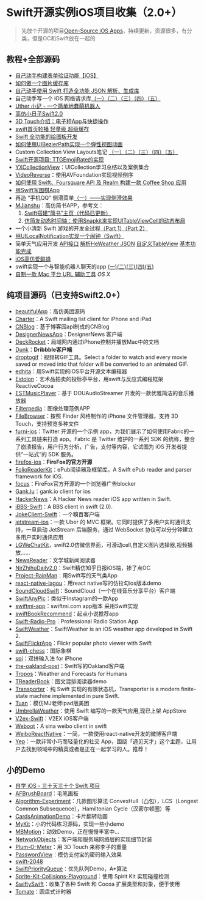 # Swift开源实例iOS项目收集（2.0+）
> 先放个开源的项目[Open-Source iOS Apps][1]，持续更新，资源很多，有分类，但是OC和Swift放在一起的

## 教程+全部源码
- [自己动手构建表单验证功能【iOS】][2]
- [如何做一个图片缓存库][3]
- [自己动手使用 Swift 打造全功能 JSON 解析、生成库][4]
- 自己动手写一个 iOS 网络请求库[（一）][5][（二）][6][（三）][7][（四）][8][（五）][9]
- [Uther 小记 - 一个简单地蠢萌机器人][10]
- [高仿小日子Swift2.0][11]
- [3D Touch介绍：电子秤App与快捷操作][12]
- [swift首页轮播 轻量级 超级缓存][13]
- [Swift 全功能的绘图板开发][14]
- [如何使用UIBezierPath实现一个弹性视图动画][15]
- Custom Collection View Layouts笔记 [（一）][16][（二）][17][（三）][18][（四）][19][（五）][20]
- [Swift开源项目: TTGEmojiRate的实现][21]
- [YXCollectionView][22]：UICollection学习总结以及案例集合
- [VideoReverse][23]：使用AVFoundation实现视频倒序
- [如何使用 Swift、Foursquare API 及 Realm 构建一款 Coffee Shop 应用][24]
- [用Swift写围棋App][25]
- 再造 “手机QQ” 侧滑菜单[（一）——实现侧滑效果][26]
- [MJianshu][27]：高仿简书APP，参考文：
	1. [Swift搭建“简书”主页（代码已更新）][28]
	2. [仿简友动态时间轴：使用Snapkit来实现UITableViewCell的动态布局][29]
- 一个小清新 Swift 游戏的开发全过程[（Part 1）][30][（Part 2）][31]
- [用UILocalNotification实现一个闹钟（Swift）][32]
- 简单天气应用开发 [API接口][33] [解析HeWeather JSON][34] [自定义TableView][35] [基本功能完成][36]
- [iOS高仿爱鲜蜂][37]
- swift实现一个与智能机器人聊天的app [(一)][38][(二)][39][(三)][40][(四)][41][(五)][42]
- [自制一款 Mac 平台 URL 辅助工具][43] _OS X_

## 纯项目源码（已支持Swift2.0+）
- [beautifulApp][44]：高仿美团源码
- [Charter][45]：A Swift mailing list client for iPhone and iPad
- [CNBlog][46]：基于博客园api制成的CNBlog
- [DesignerNewsApp][47]：DesignerNews 客户端
- [DeckRocket][48]：局域网内通过iPhone控制并播放Mac中的文档
- [Dunk][49]：**Dribbble客户端**
- [droptogif][50]：视频转GIF工具。Select a folder to watch and every movie saved or moved into that folder will be converted to an animated GIF.
- [edhita][51]：用Swift实现的iOS平台开源文本编辑器
- [Eidolon][52]：艺术品拍卖的投标亭平台，用swift与反应式编程框架 ReactiveCocoa
- [ESTMusicPlayer][53]：基于 DOUAudioStreamer 开发的一款优雅简洁的音乐播放器
- [Filterpedia][54]：图像处理范例APP
- [FileBrowser][55]：按照 Finder 风格制作的 iPhone 文件管理器，支持 3D Touch，支持预览多种文件
- [furni-ios][56]：Twitter 开源的一个示例 app，为我们展示了如何使用Fabric的一系列工具链来打造 app。Fabric 是 Twitter 维护的一系列 SDK 的统称，整合了崩溃报告，用户行为分析，广告，支付等内容，它试图为 iOS 开发者提供“一站式”的 SDK 服务。
- [firefox-ios][57]：**FireFox的官方开源**
- [FolioReaderKit][58]：ePub阅读器及框架库。A Swift ePub reader and parser framework for iOS.
- [focus][59]：FireFox官方开源的一个浏览器广告blocker
- [Gank.lu][60]：gank.io client for ios
- [HackerNews][61]：A Hacker News reader iOS app written in Swift.
- [iBBS-Swift][62]：A BBS client in swift (2.0).
- [JokeClient-Swift][63]：一个糗百客户端
- [jetstream-ios][64]：一款 Uber 的 MVC 框架。它同时提供了多用户实时通讯支持，一旦启动 JetStream 后端服务，通过 WebSocket 协议可以分分钟建立多用户实时通讯应用
- [LGWeChatKit][65]，swift2.0仿微信界面，可滑动cell,自定义图片选择器,视频播放……
- [NewsReader][66]：文学城新闻阅读器
- [NirZhihuDaily2.0][67]：Swift精仿知乎日报iOS端，掺了点OC
- [Project-RainMan][68]：用Swift写的天气类App
- [react-native-lagou][69]：用react native写的仿拉勾ios版本demo
- [SoundCloudSwift][70]：SoundCloud（一个在线音乐分享平台）客户端
- [SwiftAnyPic][71]：类似于Instagram的一款App
- [swiftmi-app][72]：swiftmi.com app版本 采用Swift实现
- [swiftBookRecommend][73]：起点小说推荐app
- [Swift-Radio-Pro][74]：Professional Radio Station App
- [SwiftWeather][75]：SwiftWeather is an iOS weather app developed in Swift 2. 
- [SwiftFlickrApp][76]：Flickr popular photo viewer with Swift 
- [swift-chess][77]：国际象棋
- [spi][78]：双拼输入法 for iPhone
- [the-oakland-post][79]：Swift写的Oakland客户端
- [Tropos][80]：Weather and Forecasts for Humans
- [TReaderBook][81]：图文混排阅读器demo
- [Transporter][82]：纯 Swift 实现的有限状态机，Transporter is a modern finite-state machine implemented in pure Swift. 
- [Tuan][83]：模仿MJ老师ipad版美团
- [UmbrellaWeather][84]：使用 Swift 编写的一款天气应用,现已上架 AppStore
- [V2ex-Swift][85]：V2EX iOS客户端
- [Weboot][86]：A sina weibo client in swift
- [WeiboReactNative][87]：一简，一款使用react-native开发的微博客户端
- [Yep][88]：一款非常小巧而轻量化的社交 App，围绕「遇见天才」这个主题，让用户去找到领域中的精英或者是正在一起学习的人。推荐！

## 小的Demo
- [自学 iOS - 三十天三十个 Swift 项目][89]
- [AFBrushBoard][90]：毛笔画板
- [Algorithm-Experiment][91]：几款图形算法 ConvexHull（凸包），LCS（Longest Common Subsequence），Hamiltonian Cycle（汉密尔顿圈）等
- [CardsAnimationDemo][92]：卡片翻转动画
- [MyKit][93]：小的代码练习源码，实现一些小demo
- [MBMotion][94]：动效Demo，正在慢慢丰富中…
- [NetworkObjects][95]：客户端和服务端网络层的实现细节封装
- [Plum-O-Meter][96]：用 3D Touch 来称李子的重量
- [PasswordView][97]：模仿支付宝的密码输入效果
- [swift-2048][98]
- [SwiftPriorityQueue][99]：优先队列Demo，A\*算法
- [Sprite-Kit-Collisions-Playground][100]：使用 Spirit Kit 实现碰撞检测
- [SwiftySwift][101]：收集了各种 Swift 和 Cocoa 扩展类型和对象，便于使用
- [Tomate][102]：圆盘式计时器



[1]:	https://github.com/dkhamsing/open-source-ios-apps
[2]:	https://lvwenhan.com/ios/459.html
[3]:	http://blog.callmewhy.com/2015/05/25/note-about-chun/
[4]:	https://lvwenhan.com/ios/463.html
[5]:	https://lvwenhan.com/ios/454.html
[6]:	https://lvwenhan.com/ios/455.html
[7]:	https://lvwenhan.com/ios/456.html
[8]:	https://lvwenhan.com/ios/457.html
[9]:	https://lvwenhan.com/ios/464.html
[10]:	http://blog.callmewhy.com/2015/08/09/how-to-make-uther/ "Uther 小记 - 一个简单地蠢萌机器人"
[11]:	http://www.jianshu.com/p/bcc297e19a94
[12]:	http://swift.gg/2015/11/19/3d-touch-tutorial/ "3D Touch介绍：电子秤App与快捷操作"
[13]:	http://www.jianshu.com/p/d7bf5fe4d9fa "swift首页轮播 轻量级 超级缓存"
[14]:	http://www.cocoachina.com/swift/20151125/14390.html "Swift 全功能的绘图板开发"
[15]:	http://hechen.info/2015/12/02/Elastic-view-animation-using-UIBezierPath/ "如何使用UIBezierPath实现一个弹性视图动画"
[16]:	http://chengway.in/custom-collection-view-layouts/ "Custom Collection View Layouts（一）"
[17]:	http://chengway.in/custom-collection-view-layouts-er/ "Custom Collection View Layouts（二）"
[18]:	http://chengway.in/custom-collection-view-layouts-san/ "Custom Collection View Layouts（三）"
[19]:	http://chengway.in/custom-collection-view-layouts-si/ "Custom Collection View Layouts（四）"
[20]:	http://chengway.in/custom-collection-view-layouts-wu/ "Custom Collection View Layouts（五）"
[21]:	http://tutuge.me/2015/10/25/ttgemojirate-lib/ "Swift开源项目: TTGEmojiRate的实现"
[22]:	https://github.com/yixiangboy/YXCollectionView "YXCollectionView"
[23]:	https://github.com/KayWong/VideoReverse "VideoReverse"
[24]:	http://swift.gg/2015/12/29/foursquare-realm-swift/ "如何使用 Swift、Foursquare API 及 Realm 构建一款 Coffee Shop 应用"
[25]:	http://www.jianshu.com/p/22bab53524d1 "用Swift写围棋App－00序"
[26]:	https://lvwenhan.com/ios/445.html
[27]:	https://github.com/Wl201314/MJianshu "MJianshu"
[28]:	http://www.jianshu.com/p/8035e49ff3a2 "Swift搭建“简书”主页（代码已更新）"
[29]:	http://www.jianshu.com/p/3429ac5a4e4d "仿简友动态时间轴：使用Snapkit来实现UITableViewCell的动态布局"
[30]:	http://vulgur.me/2016/01/23/last-circle-part1/ "一个小清新 Swift 游戏的开发全过程（Part 1）"
[31]:	http://vulgur.me/2016/02/01/last-circle-part2/ "一个小清新 Swift 游戏的开发全过程（Part 2）"
[32]:	http://www.cnblogs.com/Phelthas/p/5169156.html "用UILocalNotification实现一个闹钟（Swift）"
[33]:	http://www.cnblogs.com/fallinDeepSea/p/5186455.html "简单天气应用开发——API接口"
[34]:	http://www.cnblogs.com/fallinDeepSea/p/5186460.html "简单天气应用开发——解析HeWeather JSON"
[35]:	http://www.cnblogs.com/fallinDeepSea/p/5186476.html "简单天气应用开发——自定义TableView"
[36]:	http://www.cnblogs.com/fallinDeepSea/p/5186480.html "简单天气应用开发——基本功能完成"
[37]:	http://www.jianshu.com/p/879f58fe3542 "iOS高仿爱鲜蜂"
[38]:	http://www.jianshu.com/p/1f93e0fec8a5 "swift实现一个与智能机器人聊天的app(一)"
[39]:	http://www.jianshu.com/p/f2488a659688 "swift实现一个与智能机器人聊天的app(二)"
[40]:	http://www.jianshu.com/p/a09ceaebe797 "swift实现一个与智能机器人聊天的app(三)"
[41]:	http://www.jianshu.com/p/91545cde4f8d "swift实现一个与智能机器人聊天的app(四)"
[42]:	http://www.jianshu.com/p/6bf05564fe27 "swift实现一个与智能机器人聊天的app(五)with iOS9"
[43]:	http://yulingtianxia.com/blog/2016/02/27/TFSHelper/ "自制一款 Mac 平台 URL 辅助工具"
[44]:	https://github.com/lyimin/beautifulApp "beautifulApp"
[45]:	https://github.com/matthewpalmer/Charter "Charter"
[46]:	https://github.com/samAroundGitHub/CNBlog "CNBlog"
[47]:	https://github.com/MengTo/DesignerNewsApp "DesignerNewsApp"
[48]:	https://github.com/jpsim/DeckRocket "DeckRocket"
[49]:	https://github.com/naoyashiga/Dunk "Dunk"
[50]:	https://github.com/mortenjust/droptogif "droptogif"
[51]:	https://github.com/tnantoka/edhita "edhita"
[52]:	https://github.com/artsy/eidolon "Eidolon"
[53]:	https://github.com/Aufree/ESTMusicPlayer "ESTMusicPlayer"
[54]:	https://github.com/FlexMonkey/Filterpedia "Filterpedia"
[55]:	https://github.com/marmelroy/FileBrowser "FileBrowser"
[56]:	https://github.com/twitterdev/furni-ios "furni-ios"
[57]:	https://github.com/mozilla/firefox-ios "firefox-ios"
[58]:	https://github.com/FolioReader/FolioReaderKit "FolioReaderKit"
[59]:	https://github.com/mozilla/focus "focus"
[60]:	https://github.com/Panl/Gank.lu "Gank.lu"
[61]:	https://github.com/amitburst/HackerNews "HackerNews"
[62]:	https://github.com/iAugux/iBBS-Swift "iBBS-Swift"
[63]:	https://github.com/YANGReal/JokeClient-Swift "JokeClient-Swift"
[64]:	https://github.com/uber/jetstream-ios "jetstream-ios"
[65]:	https://github.com/jamy0801/LGWeChatKit
[66]:	https://github.com/conanwhf/NewsReader "NewsReader"
[67]:	https://github.com/zpz1237/NirZhihuDaily2.0 "NirZhihuDaily2.0"
[68]:	https://github.com/Mav3r1ck/Project-RainMan "Project-RainMan"
[69]:	https://github.com/heruijun/react-native-lagou "react-native-lagou"
[70]:	https://github.com/pepibumur/SoundCloudSwift "SoundCloudSwift"
[71]:	https://github.com/kwkhaw/SwiftAnyPic "SwiftAnyPic"
[72]:	https://github.com/feiin/swiftmi-app "swiftmi-app"
[73]:	https://github.com/bravekingzhang/swiftBookRecommend "swiftBookRecommend"
[74]:	https://github.com/swiftcodex/Swift-Radio-Pro "Swift-Radio-Pro"
[75]:	https://github.com/JakeLin/SwiftWeather "SwiftWeather"
[76]:	https://github.com/synboo/SwiftFlickrApp "SwiftFlickrApp"
[77]:	https://github.com/JackBCousineau/swift-chess "swift-chess"
[78]:	https://github.com/guoc/spi "spi"
[79]:	https://github.com/aclissold/The-Oakland-Post "the-oakland-post"
[80]:	https://github.com/thoughtbot/Tropos "Tropos"
[81]:	https://github.com/12207480/TReaderBook "TReaderBook"
[82]:	https://github.com/DenHeadless/Transporter "Transporter"
[83]:	https://github.com/aiqiuqiu/Tuan "Tuan"
[84]:	https://github.com/ZeroJian/UmbrellaWeather "UmbrellaWeather"
[85]:	https://github.com/Finb/V2ex-Swift "V2ex-Swift"
[86]:	https://github.com/iAugux/Weboot "Weboot"
[87]:	https://github.com/SFantasy/WeiboReactNative "WeiboReactNative"
[88]:	https://github.com/CatchChat/Yep "Yep"
[89]:	http://www.jianshu.com/p/52032bc4cbe4 "自学 iOS - 三十天三十个 Swift 项目"
[90]:	https://github.com/AfryMask/AFBrushBoard "AFBrushBoard"
[91]:	https://github.com/yulingtianxia/Algorithm-Experiment "Algorithm-Experiment"
[92]:	https://github.com/adow/CardsAnimationDemo "CardsAnimationDemo"
[93]:	https://github.com/aquarchitect/MyKit "MyKit"
[94]:	https://github.com/mmoaay/MBMotion "MBMotion"
[95]:	https://github.com/colemancda/NetworkObjects "NetworkObjects"
[96]:	https://github.com/FlexMonkey/Plum-O-Meter "Plum-O-Meter"
[97]:	https://github.com/findM/PasswordView "PasswordView"
[98]:	https://github.com/austinzheng/swift-2048 "swift-2048"
[99]:	https://github.com/davecom/SwiftPriorityQueue "SwiftPriorityQueue"
[100]:	https://github.com/jaredmpayne/Sprite-Kit-Collisions-Playground "Sprite-Kit-Collisions-Playground"
[101]:	https://github.com/adeca/SwiftySwift "SwiftySwift"
[102]:	https://github.com/dasdom/Tomate "Tomate"